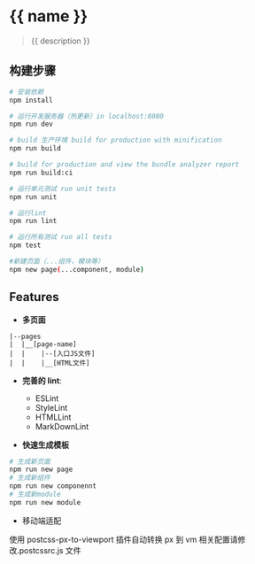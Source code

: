 # {{ name }}

> {{ description }}

## 构建步骤

```bash
# 安装依赖
npm install

# 运行开发服务器（热更新）in localhost:8080
npm run dev

# build 生产环境 build for production with minification
npm run build

# build for production and view the bundle analyzer report
npm run build:ci

# 运行单元测试 run unit tests
npm run unit

# 运行lint
npm run lint

# 运行所有测试 run all tests
npm test

#新建页面（...组件，模块等）
npm new page(...component, module)
```

## Features

- **多页面**

```目录结构
|--pages
|  |__[page-name]
|  |    |--[入口JS文件]
|  |    |__[HTML文件]
```

- **完善的 lint**:

  - ESLint
  - StyleLint
  - HTMLLint
  - MarkDownLint

- **快速生成模板**

```bash
# 生成新页面
npm run new page
# 生成新组件
npm run new componennt
# 生成新module
npm run new module
```

- 移动端适配

使用 postcss-px-to-viewport 插件自动转换 px 到 vm 相关配置请修改.postcssrc.js 文件
